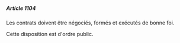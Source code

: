 ##### Article 1104

Les contrats doivent être négociés, formés et exécutés de bonne foi.

Cette disposition est d'ordre public.

